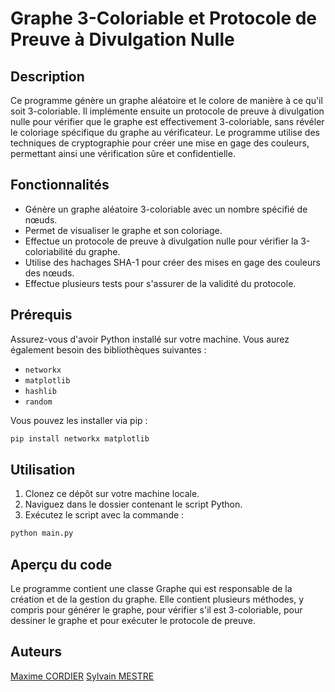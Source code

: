# Graphe 3-Coloriable et Protocole de Preuve à Divulgation Nulle

## Description

Ce programme génère un graphe aléatoire et le colore de manière à ce qu'il soit 3-coloriable. Il implémente ensuite un protocole de preuve à divulgation nulle pour vérifier que le graphe est effectivement 3-coloriable, sans révéler le coloriage spécifique du graphe au vérificateur. Le programme utilise des techniques de cryptographie pour créer une mise en gage des couleurs, permettant ainsi une vérification sûre et confidentielle.

## Fonctionnalités

- Génère un graphe aléatoire 3-coloriable avec un nombre spécifié de nœuds.
- Permet de visualiser le graphe et son coloriage.
- Effectue un protocole de preuve à divulgation nulle pour vérifier la 3-coloriabilité du graphe.
- Utilise des hachages SHA-1 pour créer des mises en gage des couleurs des nœuds.
- Effectue plusieurs tests pour s'assurer de la validité du protocole.

## Prérequis

Assurez-vous d'avoir Python installé sur votre machine. Vous aurez également besoin des bibliothèques suivantes :

- `networkx`
- `matplotlib`
- `hashlib`
- `random`

Vous pouvez les installer via pip :

```bash
pip install networkx matplotlib
```

## Utilisation
1. Clonez ce dépôt sur votre machine locale.
2. Naviguez dans le dossier contenant le script Python.
3. Exécutez le script avec la commande :

```bash
python main.py
```
## Aperçu du code
Le programme contient une classe Graphe qui est responsable de la création et de la gestion du graphe. Elle contient plusieurs méthodes, y compris pour générer le graphe, pour vérifier s'il est 3-coloriable, pour dessiner le graphe et pour exécuter le protocole de preuve.

## Auteurs
[Maxime CORDIER](https://github.com/Maxime-cordier)
[Sylvain MESTRE](https://github.com/Shult)
